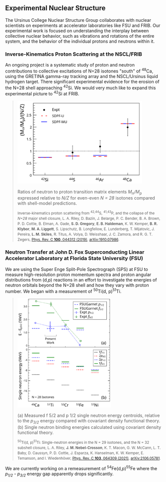 ## Experimental Nuclear Structure

The Ursinus College Nuclear Structure Group collaborates with nuclear scientists on experiments at accelerator laboratories like FSU and FRIB. Our experimental work is focused on understanding the interplay between collective nuclear behavior, such as vibrations and rotations of the entire system, and the behavior of the individual protons and neutrons within it. 

### Inverse-Kinematics Proton Scattering at the NSCL/FRIB

An ongoing project is a systematic study of proton and neutron contributions to collective excitations of N=28 isotones "south" of <SUP>48</SUP>Ca, using the GRETINA gamma-ray tracking array and the NSCL/Ursinus liquid hydrogen target. There significant experimental evidence for the erosion of the N=28 shell approaching  <SUP>42</SUP>Si. We would very much like to expand this experimental picture to <SUP>42</SUP>Si at FRIB.

> <img src="assets/img/MnMp_N28.svg" width=400>
>
> Ratios of neutron to proton transition matrix elements <I>M<SUB>n</SUB>/M<SUB>p</SUB></I> expressed relative to <I>N/Z</I> for even-even <I>N = 28</I> isotones compared with shell-model predictions.
>
> <SMALL>Inverse-kinematics proton scattering from <SUP>42,44</SUP>S, <SUP>41,43</SUP>P, and the collapse of the <I>N=28</I> major shell closure, L. A. Riley, D. Bazin, J. Belarge, P. C. Bender, B. A. Brown, P. D. Cottle, B. Elman, A. Gade, <B>S. D. Gregory</B>, <B>E. B. Haldeman</B>, K. W. Kemper, <B>B. R. Klybor</B>, <B>M. A. Liggett</B>, S. Lipschutz, B. Longfellow, E. Lunderberg, T. Mijatovic, J. Pereira, <B>L. M. Skiles</B>, R. Titus, A. Volya, D. Weisshaar, J. C. Zamora, and R. G. T. Zegers, <A HREF="https://doi.org/10.1103/PhysRevC.100.044312">Phys. Rev. C <B>100</B>, 044312 (2019)</A>, [arXiv:1910.07986](https://arxiv.org/abs/1910.07986).</SMALL>

### Neutron Transfer at John D. Fox Superconducting Linear Accelerator Laboratory at Florida State University (FSU)

We are using the Super Enge Split-Pole Spectrograph (SPS) at FSU to measure high-resolution proton momentum spectra and proton angular distributions from (d,p) reactions in an effort to investigate the energies of neutron orbitals beyond the N=28 shell and how they vary with proton number. We began with a measurement of <SUP>50</SUP>Ti(d, p)<SUP>51</SUP>Ti.

> <img src="assets/img/sn_energies.svg" width=300>
>
> (a) Measured f 5/2 and p 1/2 single neutron energy centroids, relative to the <I>p<SUB>3/2</SUB></I> energy compared with covariant density functional theory. (b) Single neutron binding energies
> calculated using covariant density functional theory.
>
> <SMALL><SUP>50</SUP>Ti(d, p)<SUP>51</SUP>Ti: Single-neutron energies in  the N = 29 isotones, and the N = 32 subshell closure,  L. A. Riley, <B>J. M. Nebel-Crosson</B>, K. T. Macon, G. W. McCann,  L. T. Baby, D. Caussyn, P. D. Cottle, J. Esparza, K. Hanselman, K. W. Kemper,  E. Temanson, and I. Wiedenh&#246;ver, <A HREF="https://doi.org/10.1103/PhysRevC.103.064309">Phys. Rev. C <B>103</B>, 064309 (2021)</A>, [arXiv:2106.05781](https://arxiv.org/abs/2106.05781).</SMALL>

We are currently working on a remeasurement of <SUP>54</SUP>Fe(d,p)<SUP>55</SUP>Fe where the <I>p<SUB>1/2</SUB> - p<SUB>3/2</SUB></I> energy gap apparently drops significantly.
